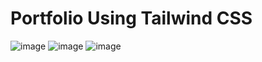 # Portfolio Using Tailwind CSS
![image](https://user-images.githubusercontent.com/84588706/185167828-aa60e3cf-78f9-48e4-8c24-1dde84a64d80.png)
![image](https://user-images.githubusercontent.com/84588706/185168339-05370e2b-3ec1-4555-9cc1-a3029f734b60.png)
![image](https://user-images.githubusercontent.com/84588706/185417044-38de57be-34a7-4bbd-a95c-f0f48882831a.png)
